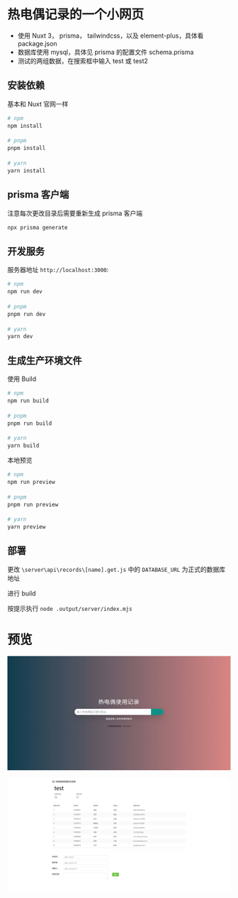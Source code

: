 # 热电偶记录的一个小网页

- 使用 Nuxt 3， prisma， tailwindcss，以及 element-plus，具体看 package.json
- 数据库使用 mysql，具体见 prisma 的配置文件 schema.prisma
- 测试的两组数据，在搜索框中输入 test 或 test2
## 安装依赖

基本和 Nuxt 官网一样

```bash
# npm
npm install

# pnpm
pnpm install

# yarn
yarn install
```

## prisma 客户端

注意每次更改目录后需要重新生成 prisma 客户端

```bash
npx prisma generate
```

## 开发服务

服务器地址 `http://localhost:3000`:

```bash
# npm
npm run dev

# pnpm
pnpm run dev

# yarn
yarn dev
```

## 生成生产环境文件

使用 Build

```bash
# npm
npm run build

# pnpm
pnpm run build

# yarn
yarn build
```

本地预览

```bash
# npm
npm run preview

# pnpm
pnpm run preview

# yarn
yarn preview
```

## 部署

更改 `\server\api\records\[name].get.js` 中的 `DATABASE_URL` 为正式的数据库地址

进行 build

按提示执行 `node .output/server/index.mjs`

# 预览
![homepage](README\homepage.jpeg)

![pageTest](README\pageTest.jpeg)